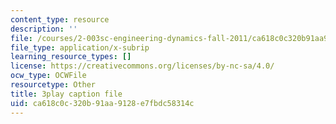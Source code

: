 ```yaml
---
content_type: resource
description: ''
file: /courses/2-003sc-engineering-dynamics-fall-2011/ca618c0c320b91aa9128e7fbdc58314c_OxcCPTc_bXw.srt
file_type: application/x-subrip
learning_resource_types: []
license: https://creativecommons.org/licenses/by-nc-sa/4.0/
ocw_type: OCWFile
resourcetype: Other
title: 3play caption file
uid: ca618c0c-320b-91aa-9128-e7fbdc58314c
---
```

